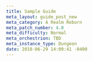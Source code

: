 ```yaml
---
title: Sample Guide
meta_layout: guide_post_new
meta_category: A Realm Reborn
meta_patch_number: 4.0
meta_difficulty: Normal
meta_orchestrion: TBD
meta_instance_type: Dungeon
date: 2018-06-29 14:09:41 -0400
---
```

